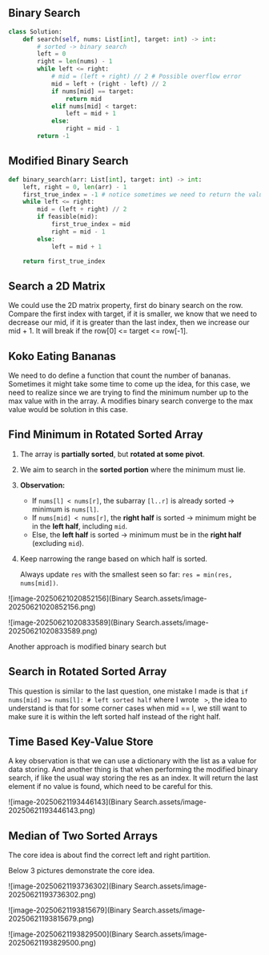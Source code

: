 ## Binary Search

```python
class Solution:
    def search(self, nums: List[int], target: int) -> int:
        # sorted -> binary search
        left = 0
        right = len(nums) - 1
        while left <= right:
            # mid = (left + right) // 2 # Possible overflow error
            mid = left + (right - left) // 2
            if nums[mid] == target:
                return mid
            elif nums[mid] < target:
                left = mid + 1
            else:
                right = mid - 1
        return -1

```

## Modified Binary Search

```python
def binary_search(arr: List[int], target: int) -> int:
    left, right = 0, len(arr) - 1
    first_true_index = -1 # notice sometimes we need to return the value, an empty value/string might be better
    while left <= right:
        mid = (left + right) // 2
        if feasible(mid):
            first_true_index = mid
            right = mid - 1
        else:
            left = mid + 1

    return first_true_index

```



## Search a 2D Matrix

We could use the 2D matrix property, first do binary search on the row. Compare the first index with target, if it is smaller, we know that we need to decrease our mid, if it is greater than the last index, then we increase our mid + 1. It will break if the row[0] <= target <= row[-1].

## Koko Eating Bananas

We need to do define a function that count the number of bananas. Sometimes it might take some time to come up the idea, for this case, we need to realize since we are trying to find the minimum number up to the max value with in the array. A modifies binary search converge to the max value would be solution in this case.

## Find Minimum in Rotated Sorted Array

1. The array is **partially sorted**, but **rotated at some pivot**.

2. We aim to search in the **sorted portion** where the minimum must lie.

3. **Observation:**

   - If `nums[l] < nums[r]`, the subarray `[l..r]` is already sorted → minimum is `nums[l]`.
   - If `nums[mid] < nums[r]`, the **right half** is sorted → minimum might be in the **left half**, including `mid`.
   - Else, the **left half** is sorted → minimum must be in the **right half** (excluding `mid`).

4. Keep narrowing the range based on which half is sorted.

   Always update `res` with the smallest seen so far: `res = min(res, nums[mid])`.

![image-20250621020852156](Binary Search.assets/image-20250621020852156.png)

![image-20250621020833589](Binary Search.assets/image-20250621020833589.png)

Another approach is modified binary search but 

## Search in Rotated Sorted Array

This question is similar to the last question, one mistake I made is that `if nums[mid] >= nums[l]: # left sorted half` where I wrote ` >`, the idea to understand is that for some corner cases when mid == l, we still want to make sure it is within the left sorted half instead of the right half.

## Time Based Key-Value Store

A key observation is that we can use a dictionary with the list as a value for data storing. And another thing is that when performing the modified binary search, if like the usual way storing the res as an index. It will return the last element if no value is found, which need to be careful for this.

![image-20250621193446143](Binary Search.assets/image-20250621193446143.png) 

## Median of Two Sorted Arrays

The core idea is about find the correct left and right partition.

Below 3 pictures demonstrate the core idea. 

![image-20250621193736302](Binary Search.assets/image-20250621193736302.png)

![image-20250621193815679](Binary Search.assets/image-20250621193815679.png)

![image-20250621193829500](Binary Search.assets/image-20250621193829500.png)